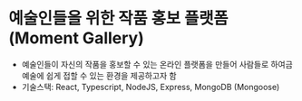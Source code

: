 # 예술인들을 위한 작품 홍보 플랫폼 (Moment Gallery)
- 예술인들이 자신의 작품을 홍보할 수 있는 온라인 플랫폼을 만들어 사람들로 하여금 예술에 쉽게 접할 수 있는 환경을 제공하고자 함
- 기술스택: React, Typescript, NodeJS, Express, MongoDB (Mongoose)


